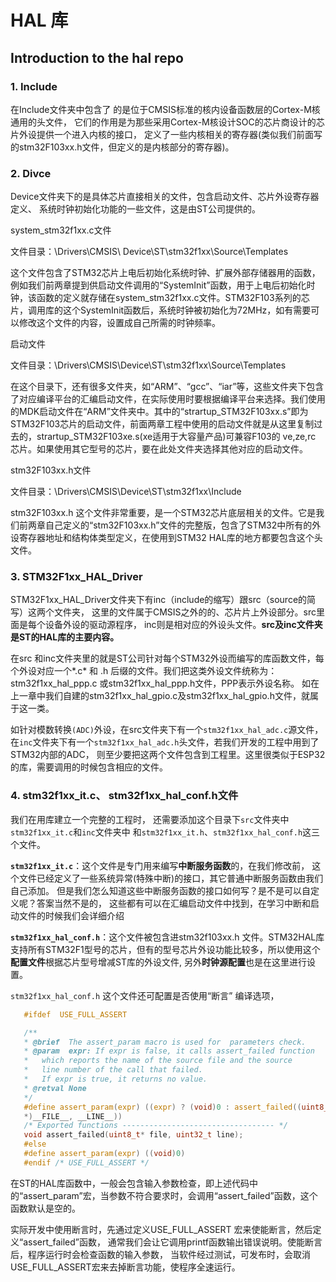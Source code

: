 # HAL 库
## Introduction to the hal repo

### 1. Include
在Include文件夹中包含了 的是位于CMSIS标准的核内设备函数层的Cortex-M核通用的头文件， 它们的作用是为那些采用Cortex-M核设计SOC的芯片商设计的芯片外设提供一个进入内核的接口， 定义了一些内核相关的寄存器(类似我们前面写的stm32F103xx.h文件，但定义的是内核部分的寄存器)。


### 2. Divce 
Device文件夹下的是具体芯片直接相关的文件，包含启动文件、芯片外设寄存器定义、 系统时钟初始化功能的一些文件，这是由ST公司提供的。

system_stm32f1xx.c文件

文件目录：\Drivers\CMSIS\ Device\ST\stm32f1xx\Source\Templates

这个文件包含了STM32芯片上电后初始化系统时钟、扩展外部存储器用的函数，例如我们前两章提到供启动文件调用的“SystemInit”函数，用于上电后初始化时钟，该函数的定义就存储在system_stm32f1xx.c文件。STM32F103系列的芯片，调用库的这个SystemInit函数后，系统时钟被初始化为72MHz，如有需要可以修改这个文件的内容，设置成自己所需的时钟频率。

启动文件

文件目录：\Drivers\CMSIS\Device\ST\stm32f1xx\Source\Templates

在这个目录下，还有很多文件夹，如“ARM”、“gcc”、“iar”等，这些文件夹下包含了对应编译平台的汇编启动文件，在实际使用时要根据编译平台来选择。我们使用的MDK启动文件在“ARM”文件夹中。其中的“strartup_STM32F103xx.s”即为STM32F103芯片的启动文件，前面两章工程中使用的启动文件就是从这里复制过去的，strartup_STM32F103xe.s(xe适用于大容量产品)可兼容F103的 ve,ze,rc 芯片。如果使用其它型号的芯片，要在此处文件夹选择其他对应的启动文件。

stm32F103xx.h文件

文件目录：\Drivers\CMSIS\Device\ST\stm32f1xx\Include

stm32F103xx.h 这个文件非常重要，是一个STM32芯片底层相关的文件。它是我们前两章自己定义的“stm32F103xx.h”文件的完整版，包含了STM32中所有的外设寄存器地址和结构体类型定义，在使用到STM32 HAL库的地方都要包含这个头文件。


### 3. STM32F1xx_HAL_Driver
STM32F1xx_HAL_Driver文件夹下有inc（include的缩写）跟src（source的简写）这两个文件夹， 这里的文件属于CMSIS之外的的、芯片片上外设部分。src里面是每个设备外设的驱动源程序， inc则是相对应的外设头文件。**src及inc文件夹是ST的HAL库的主要内容。**


在src 和inc文件夹里的就是ST公司针对每个STM32外设而编写的库函数文件，每个外设对应一个*.c* 和 .h 后缀的文件。我们把这类外设文件统称为：stm32f1xx_hal_ppp.c 或stm32f1xx_hal_ppp.h文件，PPP表示外设名称。 如在上一章中我们自建的stm32f1xx_hal_gpio.c及stm32f1xx_hal_gpio.h文件，就属于这一类。


如针对模数转换`(ADC)`外设，在src文件夹下有一个`stm32f1xx_hal_adc.c`源文件， 在`inc`文件夹下有一个`stm32f1xx_hal_adc.h`头文件，若我们开发的工程中用到了STM32内部的ADC， 则至少要把这两个文件包含到工程里。这里很类似于ESP32的库，需要调用的时候包含相应的文件。

### 4. stm32f1xx_it.c、 stm32f1xx_hal_conf.h文件
我们在用库建立一个完整的工程时， 还需要添加这个目录下`src`文件夹中`stm32f1xx_it.c`和`inc`文件夹中 和`stm32f1xx_it.h`、`stm32f1xx_hal_conf.h`这三个文件。

**`stm32f1xx_it.c`**：这个文件是专门用来编写**中断服务函数**的，在我们修改前， 这个文件已经定义了一些系统异常(特殊中断)的接口，其它普通中断服务函数由我们自己添加。 但是我们怎么知道这些中断服务函数的接口如何写？是不是可以自定义呢？答案当然不是的， 这些都有可以在汇编启动文件中找到，在学习中断和启动文件的时候我们会详细介绍

**`stm32f1xx_hal_conf.h`**：这个文件被包含进stm32f103xx.h 文件。STM32HAL库支持所有STM32F1型号的芯片，但有的型号芯片外设功能比较多，所以使用这个**配置文件**根据芯片型号增减ST库的外设文件, 另外**时钟源配置**也是在这里进行设置。


`stm32f1xx_hal_conf.h` 这个文件还可配置是否使用“断言” 编译选项，
```c
   #ifdef  USE_FULL_ASSERT

   /**
   * @brief  The assert_param macro is used for  parameters check.
   * @param  expr: If expr is false, it calls assert_failed function
   *   which reports the name of the source file and the source
   *   line number of the call that failed.
   *   If expr is true, it returns no value.
   * @retval None
   */
   #define assert_param(expr) ((expr) ? (void)0 : assert_failed((uint8_t
   *)__FILE__, __LINE__))
   /* Exported functions ---------------------------------- */
   void assert_failed(uint8_t* file, uint32_t line);
   #else
   #define assert_param(expr) ((void)0)
   #endif /* USE_FULL_ASSERT */
```

在ST的HAL库函数中，一般会包含输入参数检查，即上述代码中的“assert_param”宏，当参数不符合要求时，会调用“assert_failed”函数，这个函数默认是空的。

实际开发中使用断言时，先通过定义USE_FULL_ASSERT 宏来使能断言，然后定义“assert_failed”函数， 通常我们会让它调用printf函数输出错误说明。使能断言后，程序运行时会检查函数的输入参数， 当软件经过测试，可发布时，会取消USE_FULL_ASSERT宏来去掉断言功能，使程序全速运行。